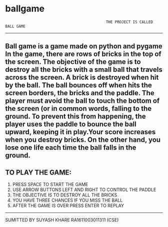 # ballgame
                                                 THE PROJECT IS CALLED BALL GAME
-----------------------------------------------------------------------------------------------------------------------------------------------------------------------------------------------------------------------------------------------------------------
Ball game is a game made on python and pygame In the game, there are rows of bricks in the top of the screen. The objective of the game is to destroy all the bricks with a small ball that travels across the screen. A brick is destroyed when hit by the ball.
The ball bounces off when hits the screen borders, the bricks and the paddle. The player must avoid the ball to touch the bottom of the screen (or in common words, falling to the ground. To prevent this from happening, the player uses the paddle to bounce 
the ball upward, keeping it in play.Your score increases when you destroy bricks. On the other hand, you lose one life each time the ball falls in the ground.
---------------------------------------------------------------------------------------------------------------------------------------------------------------------------------------------------------------------------------------------------------------------

TO PLAY THE GAME:
----------------------------------------------------------
1. PRESS SPACE TO START THE GAME
2. USE ARROW BUTTONS LEFT AND RIGHT TO CONTROL THE PADDLE
3. THE OBJECTIVE IS TO DESTROY ALL THE BRICKS
4. YOU HAVE THREE CHANCES IF YOU MISS THE BALL
5. AFTER THE GAME IS OVER PRESS ENTER TO REPLAY
-----------------------------------------------------------

SUMITTED BY
SUYASH KHARE
RA1611003011311
(CSE)
